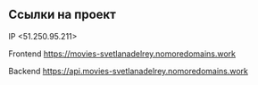 ## Ссылки на проект

IP <51.250.95.211>

Frontend https://movies-svetlanadelrey.nomoredomains.work

Backend https://api.movies-svetlanadelrey.nomoredomains.work

